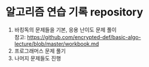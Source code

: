<h1> 알고리즘 연습 기록 repository </h1>

1. 바킹독의 문제들을 기본, 응용 난이도 문제 풀이  
   참고: https://github.com/encrypted-def/basic-algo-lecture/blob/master/workbook.md 
2. 프로그래머스 문제 풀기 
3. 나머지 문제들도 진행

